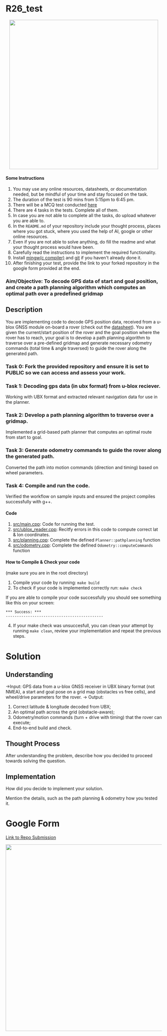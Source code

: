 # R26_test

<p align="center">
  <img src="https://github.com/teamrudra/r26_test/blob/main/misc/rover.webp" width="480" height="480"/>

#### Some Instructions
1. You may use any online resources, datasheets, or documentation needed, but be mindful of your time and stay focused on the task.
2. The duration of the test is 90 mins from 5:15pm to 6:45 pm.
3. There will be a MCQ test conducted [here](https://rudra26test.vercel.app/)
4. There are 4 tasks in the tests. Complete all of them.
5. In case you are not able to complete all the tasks, do upload whatever you are able to.
6. In the `README.md` of your repository include your thought process, places where you got stuck, where you used the help of AI, google or other online resources.
7. Even if you are not able to solve anything, do fill the readme and what your thought process would have been.
8. Carefully read the instructions to implement the required functionality.
9. Install [mingw(c compiler)](https://www.mingw-w64.org/downloads/#w64devkit) and [git](https://git-scm.com/downloads) if you haven't already done it.
10. After finishing your test, provide the link to your forked repository in the google form provided at the end.

### Aim/Objective: To decode GPS data of start and goal position, and create a path planning algorithm which computes an optimal path over a predefined gridmap

## Description
You are implementing code to decode GPS position data, received from a u-blox GNSS module on-board a rover (check out the [datasheet](https://drive.google.com/file/d/1rOcPxpP-3JE8l39kBMiQV6KKe8B6zlDf/view)). You are given the current/start position of the rover and the goal position where the rover has to reach, your goal is to develop a path planning algorithm to traverse over a pre-defined gridmap and generate necessary odometry commands (total time & angle traversed) to guide the rover along the generated path. 

### Task 0: Fork the provided repository and ensure it is set to PUBLIC so we can access and assess your work.
### Task 1: Decoding gps data (in ubx format) from u-blox reciever.
Working with UBX format and extracted relevant navigation data for use in the planner.
### Task 2: Develop a path planning algorithm to traverse over a gridmap.
Implemented a grid-based path planner that computes an optimal route from start to goal.
### Task 3: Generate odometry commands to guide the rover along the generated path.
Converted the path into motion commands (direction and timing) based on wheel parameters.
### Task 4: Compile and run the code.
Verified the workflow on sample inputs and ensured the project compiles successfully with g++.

#### Code
1. [src/main.cpp](src/main.cpp): Code for running the test.
2. [src/ublox_reader.cpp](src/ublox_reader.cpp): Recitfy errors in this code to compute correct lat & lon coordinates.
3. [src/planning.cpp](src/planning.cpp): Complete the defined `Planner::pathplanning` function 
4. [src/odometry.cpp](src/odometry.cpp): Complete the defined `Odometry::computeCommands` function 

#### How to Compile & Check your code
(make sure you are in the root directory)   
1. Compile your code by running: `make build`
2. To check if your code is implemented correctly run: `make check`
   
If you are able to compile your code successfully you should see something like this on your screen:

```
*** Success: ***
--------------------------------------------
```

4. If your make check was unsuccesfull, you can clean your attempt by running `make clean`, review your implementation and repeat the previous steps.

# Solution
## Understanding
->Input: GPS data from a u-blox GNSS receiver in UBX binary format (not NMEA), a start and goal pose on a grid map (obstacles vs free cells), and wheel/drive parameters for the rover.
->	Output:
1.	Correct latitude & longitude decoded from UBX;
2.	An optimal path across the grid (obstacle-aware);
3.	Odometry/motion commands (turn + drive with timing) that the rover can execute;
4.	End-to-end build and check.

## Thought Process
After understanding the problem, describe how you decided to proceed towards solving the question.

## Implementation
How did you decide to implement your solution.

Mention the details, such as the path planning & odometry how you tested it.

# Google Form
[Link to Repo Submission](https://docs.google.com/forms/d/e/1FAIpQLSdlVJ2LzP8wUOATRD804zDVL611rwwGMO1y_ecYu5aoV5YQfw/viewform)


<p align="center">
  <img src="https://github.com/teamrudra/r25-test/blob/main/datasheets/feynman-simple.jpg" width="600" height="600"/>
</p>
     
